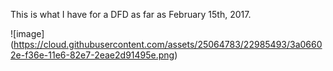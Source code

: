 This is what I have for a DFD as far as February 15th, 2017.

![image] (https://cloud.githubusercontent.com/assets/25064783/22985493/3a06602e-f36e-11e6-82e7-2eae2d91495e.png)


